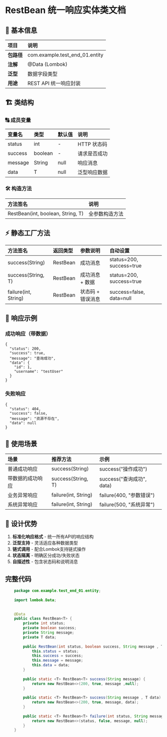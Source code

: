 # **RestBean 统一响应实体类文档**

## 📌 基本信息

| 项目       | 说明                           |
| :--------- | :----------------------------- |
| **包路径** | com.example.test_end_01.entity |
| **注解**   | @Data (Lombok)                 |
| **泛型**   | <T> 数据字段类型               |
| **用途**   | REST API 统一响应封装          |

## 🏗️ 类结构

### 🔠 成员变量

| 变量名  | 类型    | 默认值 | 说明         |
| :------ | :------ | :----- | :----------- |
| status  | int     | -      | HTTP 状态码  |
| success | boolean | -      | 请求是否成功 |
| message | String  | null   | 响应消息     |
| data    | T       | null   | 泛型响应数据 |

### 🛠️ 构造方法

| 方法签名                          | 说明           |
| :-------------------------------- | :------------- |
| RestBean(int, boolean, String, T) | 全参数构造方法 |

## ⚡ 静态工厂方法

| 方法签名             | 返回类型    | 参数说明          | 自动设置                 |
| :------------------- | :---------- | :---------------- | :----------------------- |
| success(String)      | RestBean<T> | 成功消息          | status=200, success=true |
| success(String, T)   | RestBean<T> | 成功消息 + 数据   | status=200, success=true |
| failure(int, String) | RestBean<T> | 状态码 + 错误消息 | success=false, data=null |

## 📄 响应示例

### 成功响应（带数据）

```
{
  "status": 200,
  "success": true,
  "message": "查询成功",
  "data": {
    "id": 1,
    "username": "testUser"
  }
}
```

### 失败响应

```
{
  "status": 404,
  "success": false,
  "message": "资源不存在",
  "data": null
}
```

## 🎯 使用场景

| 场景             | 推荐方法             | 示例                      |
| :--------------- | :------------------- | :------------------------ |
| 普通成功响应     | success(String)      | success("操作成功")       |
| 带数据的成功响应 | success(String, T)   | success("查询成功", data) |
| 业务异常响应     | failure(int, String) | failure(400, "参数错误")  |
| 系统异常响应     | failure(int, String) | failure(500, "系统异常")  |

## 🌟 设计优势

1. **标准化响应格式** - 统一所有API的响应结构
2. **泛型支持** - 灵活适应各种数据类型
3. **链式调用** - 配合Lombok支持链式操作
4. **状态隔离** - 明确区分成功/失败状态
5. **自描述性** - 包含状态码和说明消息
##    完整代码

```java
    package com.example.test_end_01.entity;
    
    import lombok.Data;
    
    
    @Data
    public class RestBean<T> {
        private int status;
        private boolean success;
        private String message;
        private T data;
    
        public RestBean(int status, boolean success, String message , T data) {
            this.status = status;
            this.success = success;
            this.message = message;
            this.data = data;
        }
    
        public static <T> RestBean<T> success(String message) {
            return new RestBean<>(200, true, message ,null);
        }
    
        public static <T> RestBean<T> success(String message , T data) {
            return new RestBean<>(200, true, message, data);
        }
    
        public static <T> RestBean<T> failure(int status, String message) {
            return new RestBean<>(status, false, message, null);
        }
    }

```
